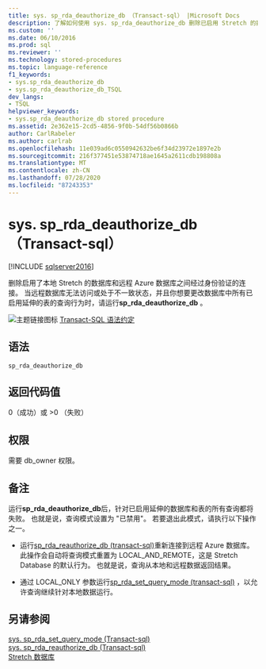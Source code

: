 ```yaml
---
title: sys. sp_rda_deauthorize_db （Transact-sql） |Microsoft Docs
description: 了解如何使用 sys. sp_rda_deauthorize_db 删除已启用 Stretch 的数据库和远程 Azure 数据库之间经过身份验证的连接。
ms.custom: ''
ms.date: 06/10/2016
ms.prod: sql
ms.reviewer: ''
ms.technology: stored-procedures
ms.topic: language-reference
f1_keywords:
- sys.sp_rda_deauthorize_db
- sys.sp_rda_deauthorize_db_TSQL
dev_langs:
- TSQL
helpviewer_keywords:
- sys.sp_rda_deauthorize_db stored procedure
ms.assetid: 2e362e15-2cd5-4856-9f0b-54df56b0866b
author: CarlRabeler
ms.author: carlrab
ms.openlocfilehash: 11e039ad6c0550942632be6f34d23972e1897e2b
ms.sourcegitcommit: 216f377451e53874718ae1645a2611cdb198808a
ms.translationtype: MT
ms.contentlocale: zh-CN
ms.lasthandoff: 07/28/2020
ms.locfileid: "87243353"
---
```

# <a name="syssp_rda_deauthorize_db-transact-sql"></a>sys. sp_rda_deauthorize_db （Transact-sql）
[!INCLUDE [sqlserver2016](../../includes/applies-to-version/sqlserver2016.md)]

  删除启用了本地 Stretch 的数据库和远程 Azure 数据库之间经过身份验证的连接。 当远程数据库无法访问或处于不一致状态，并且你想要更改数据库中所有已启用延伸的表的查询行为时，请运行**sp_rda_deauthorize_db** 。  
  
 ![主题链接图标](../../database-engine/configure-windows/media/topic-link.gif "“主题链接”图标") [Transact-SQL 语法约定](../../t-sql/language-elements/transact-sql-syntax-conventions-transact-sql.md)  
  
## <a name="syntax"></a>语法  
  
```  
sp_rda_deauthorize_db   
```  
  
## <a name="return-code-values"></a>返回代码值  
 0（成功）或 >0 （失败）  
  
## <a name="permissions"></a>权限  
 需要 db_owner 权限。  
  
## <a name="remarks"></a>备注  
 运行**sp_rda_deauthorize_db**后，针对已启用延伸的数据库和表的所有查询都将失败。 也就是说，查询模式设置为 "已禁用"。 若要退出此模式，请执行以下操作之一。  
  
-   运行[sp_rda_reauthorize_db &#40;transact-sql&#41;](../../relational-databases/system-stored-procedures/sys-sp-rda-reauthorize-db-transact-sql.md)重新连接到远程 Azure 数据库。 此操作会自动将查询模式重置为 LOCAL_AND_REMOTE，这是 Stretch Database 的默认行为。 也就是说，查询从本地和远程数据返回结果。  
  
-   通过 LOCAL_ONLY 参数运行[sp_rda_set_query_mode &#40;transact-sql&#41;](../../relational-databases/system-stored-procedures/sys-sp-rda-set-query-mode-transact-sql.md) ，以允许查询继续针对本地数据运行。  
  
## <a name="see-also"></a>另请参阅  
 [sys. sp_rda_set_query_mode &#40;Transact-sql&#41;](../../relational-databases/system-stored-procedures/sys-sp-rda-set-query-mode-transact-sql.md)   
 [sys. sp_rda_reauthorize_db &#40;Transact-sql&#41;](../../relational-databases/system-stored-procedures/sys-sp-rda-reauthorize-db-transact-sql.md)   
 [Stretch 数据库](../../sql-server/stretch-database/stretch-database.md)  
  
  
